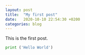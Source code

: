 ```yaml
---
layout: post
title:  "My first post"
date:   2020-10-10 22:54:30 +0200
categories: blog
---
```


This is the first post.

```python
print ('Hello World')
```